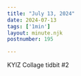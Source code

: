 ```yaml
---
title: "July 13, 2024"
date: 2024-07-13
tags: ['1min']
layout: minute.njk
postnumber: 195

---	
```


KYIZ Collage tidbit #2

